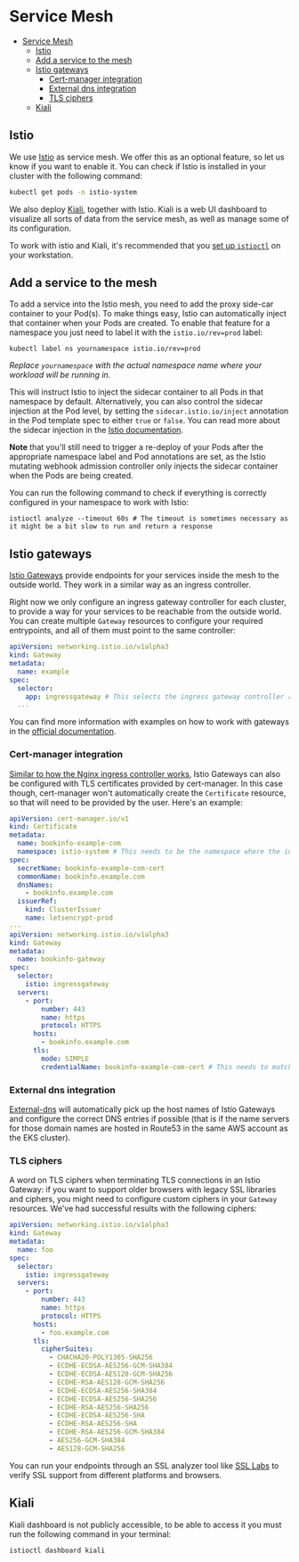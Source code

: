 # Service Mesh

- [Service Mesh](#service-mesh)
  - [Istio](#istio)
  - [Add a service to the mesh](#add-a-service-to-the-mesh)
  - [Istio gateways](#istio-gateways)
    - [Cert-manager integration](#cert-manager-integration)
    - [External dns integration](#external-dns-integration)
    - [TLS ciphers](#tls-ciphers)
  - [Kiali](#kiali)

## Istio

We use [Istio](https://istio.io/) as service mesh. We offer this as an optional feature, so let us know if you want to enable it. You can check if Istio is installed in your cluster with the following command:

```sh
kubectl get pods -n istio-system
```

We also deploy [Kiali](https://kiali.io/), together with Istio. Kiali is a web UI dashboard to visualize all sorts of data from the service mesh, as well as manage some of its configuration.

To work with istio and Kiali, it's recommended that you [set up `istioctl`](https://istio.io/latest/docs/setup/getting-started/#download) on your workstation.

## Add a service to the mesh

To add a service into the Istio mesh, you need to add the proxy side-car container to your Pod(s). To make things easy, Istio can automatically inject that container when your Pods are created. To enable that feature for a namespace you just need to label it with the `istio.io/rev=prod` label:

```console
kubectl label ns yournamespace istio.io/rev=prod
```

*Replace `yournamespace` with the actual namespace name where your workload will be running in.*

This will instruct Istio to inject the sidecar container to all Pods in that namespace by default. Alternatively, you can also control the sidecar injection at the Pod level, by setting the `sidecar.istio.io/inject` annotation in the Pod template spec to either `true` or `false`. You can read more about the sidecar injection in the [Istio documentation](https://istio.io/latest/docs/setup/additional-setup/sidecar-injection/).

**Note** that you'll still need to trigger a re-deploy of your Pods after the appropriate namespace label and Pod annotations are set, as the Istio mutating webhook admission controller only injects the sidecar container when the Pods are being created.

You can run the following command to check if everything is correctly configured in your namespace to work with Istio:

```console
istioctl analyze --timeout 60s # The timeout is sometimes necessary as it might be a bit slow to run and return a response
```

## Istio gateways

[Istio Gateways](https://istio.io/latest/docs/concepts/traffic-management/#gateways) provide endpoints for your services inside the mesh to the outside world. They work in a similar way as an ingress controller.

Right now we only configure an ingress gateway controller for each cluster, to provide a way for your services to be reachable from the outside world. You can create multiple `Gateway` resources to configure your required entrypoints, and all of them must point to the same controller:

```yaml
apiVersion: networking.istio.io/v1alpha3
kind: Gateway
metadata:
  name: example
spec:
  selector:
    app: ingressgateway # This selects the ingress gateway controller running in the istio-system namespace
  ...
```

You can find more information with examples on how to work with gateways in the [official documentation](https://istio.io/latest/docs/concepts/traffic-management/#gateways).

### Cert-manager integration

[Similar to how the Nginx ingress controller works](README.md#automatic-ssl-certificates), Istio Gateways can also be configured with TLS certificates provided by cert-manager. In this case though, cert-manager won't automatically create the `Certificate` resource, so that will need to be provided by the user. Here's an example:

```yaml
apiVersion: cert-manager.io/v1
kind: Certificate
metadata:
  name: bookinfo-example-com
  namespace: istio-system # This needs to be the namespace where the ingress gateway controller runs
spec:
  secretName: bookinfo-example-com-cert
  commonName: bookinfo.example.com
  dnsNames:
    - bookinfo.example.com
  issuerRef:
    kind: ClusterIssuer
    name: letsencrypt-prod
---
apiVersion: networking.istio.io/v1alpha3
kind: Gateway
metadata:
  name: bookinfo-gateway
spec:
  selector:
    istio: ingressgateway
  servers:
    - port:
        number: 443
        name: https
        protocol: HTTPS
      hosts:
        - bookinfo.example.com
      tls:
        mode: SIMPLE
        credentialName: bookinfo-example-com-cert # This needs to match the secretName on the Certificate
```

### External dns integration

[External-dns](README.md#dns) will automatically pick up the host names of Istio Gateways and configure the correct DNS entries if possible (that is if the name servers for those domain names are hosted in Route53 in the same AWS account as the EKS cluster).

### TLS ciphers

A word on TLS ciphers when terminating TLS connections in an Istio Gateway: if you want to support older browsers with legacy SSL libraries and ciphers, you might need to configure custom ciphers in your `Gateway` resources. We've had successful results with the following ciphers:

```yaml
apiVersion: networking.istio.io/v1alpha3
kind: Gateway
metadata:
  name: foo
spec:
  selector:
    istio: ingressgateway
  servers:
    - port:
        number: 443
        name: https
        protocol: HTTPS
      hosts:
        - foo.example.com
      tls:
        cipherSuites:
          - CHACHA20-POLY1305-SHA256
          - ECDHE-ECDSA-AES256-GCM-SHA384
          - ECDHE-ECDSA-AES128-GCM-SHA256
          - ECDHE-RSA-AES128-GCM-SHA256
          - ECDHE-ECDSA-AES256-SHA384
          - ECDHE-ECDSA-AES256-SHA256
          - ECDHE-RSA-AES256-SHA256
          - ECDHE-ECDSA-AES256-SHA
          - ECDHE-RSA-AES256-SHA
          - ECDHE-RSA-AES256-GCM-SHA384
          - AES256-GCM-SHA384
          - AES128-GCM-SHA256
```

You can run your endpoints through an SSL analyzer tool like [SSL Labs](https://www.ssllabs.com/ssltest/index.html) to verify SSL support from different platforms and browsers.

## Kiali

Kiali dashboard is not publicly accessible, to be able to access it you must run the following command in your terminal:

```console
istioctl dashboard kiali
```
